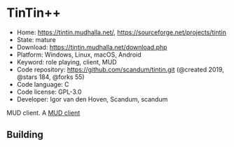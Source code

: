 # TinTin++

- Home: https://tintin.mudhalla.net/, https://sourceforge.net/projects/tintin
- State: mature
- Download: https://tintin.mudhalla.net/download.php
- Platform: Windows, Linux, macOS, Android
- Keyword: role playing, client, MUD
- Code repository: https://github.com/scandum/tintin.git (@created 2019, @stars 184, @forks 55)
- Code language: C
- Code license: GPL-3.0
- Developer: Igor van den Hoven, Scandum, scandum

MUD client.
A [MUD client](https://en.wikipedia.org/wiki/MUD_client)

## Building
